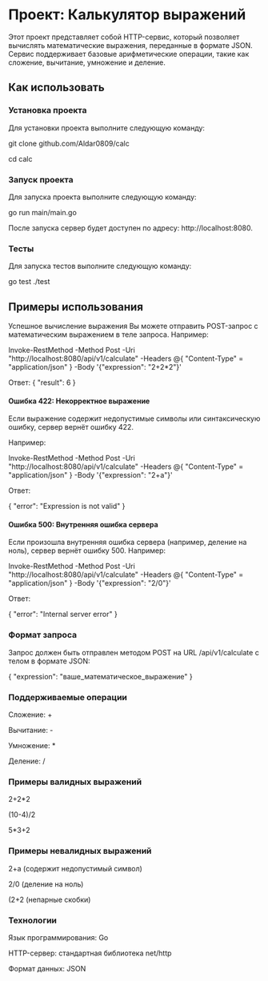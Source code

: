 # Проект: Калькулятор выражений

Этот проект представляет собой HTTP-сервис, который позволяет вычислять математические выражения, переданные в формате JSON. Сервис поддерживает базовые арифметические операции, такие как сложение, вычитание, умножение и деление.

## Как использовать

### Установка проекта

Для установки проекта выполните следующую команду:

git clone github.com/Aldar0809/calc

cd calc

### Запуск проекта

Для запуска проекта выполните следующую команду:

go run main/main.go

После запуска сервер будет доступен по адресу: http://localhost:8080.

### Тесты

Для запуска тестов выполните следующую команду:

go test ./test

## Примеры использования
Успешное вычисление выражения
Вы можете отправить POST-запрос с математическим выражением в теле запроса. Например:

Invoke-RestMethod -Method Post -Uri "http://localhost:8080/api/v1/calculate" -Headers @{ "Content-Type" = "application/json" } -Body '{"expression": "2+2*2"}'

Ответ:
{
  "result": 6
}
#### Ошибка 422: Некорректное выражение
Если выражение содержит недопустимые символы или синтаксическую ошибку, сервер вернёт ошибку 422. 

Например:

Invoke-RestMethod -Method Post -Uri "http://localhost:8080/api/v1/calculate" -Headers @{ "Content-Type" = "application/json" } -Body '{"expression": "2+a"}'

Ответ:

{
  "error": "Expression is not valid"
}
#### Ошибка 500: Внутренняя ошибка сервера
Если произошла внутренняя ошибка сервера (например, деление на ноль), сервер вернёт ошибку 500. Например:

Invoke-RestMethod -Method Post -Uri "http://localhost:8080/api/v1/calculate" -Headers @{ "Content-Type" = "application/json" } -Body '{"expression": "2/0"}'

Ответ:

{
  "error": "Internal server error"
}
### Формат запроса
Запрос должен быть отправлен методом POST на URL /api/v1/calculate с телом в формате JSON:

{
  "expression": "ваше_математическое_выражение"
}
### Поддерживаемые операции
Сложение: +

Вычитание: -

Умножение: *

Деление: /

### Примеры валидных выражений
2+2*2

(10-4)/2

5*3+2

### Примеры невалидных выражений
2+a (содержит недопустимый символ)

2/0 (деление на ноль)

(2+2 (непарные скобки)

### Технологии
Язык программирования: Go

HTTP-сервер: стандартная библиотека net/http

Формат данных: JSON
